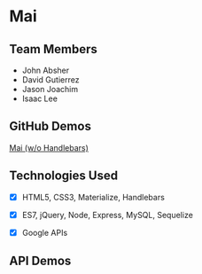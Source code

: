 # Mai


## Team Members
- John Absher
- David Gutierrez
- Jason Joachim
- Isaac Lee


## GitHub Demos
[Mai (w/o Handlebars)](https://ijlee2.github.io/Mai/public/index.html)


## Technologies Used
- [x] HTML5, CSS3, Materialize, Handlebars

- [x] ES7, jQuery, Node, Express, MySQL, Sequelize

- [x] Google APIs


## API Demos
